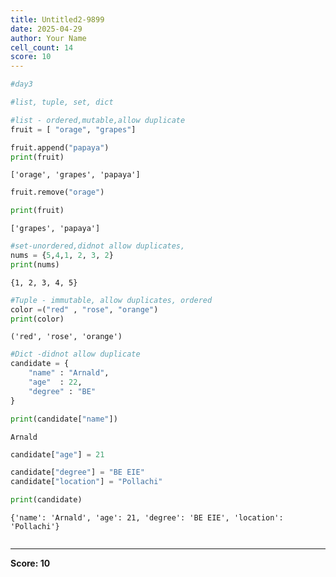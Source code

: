 ```yaml
---
title: Untitled2-9899
date: 2025-04-29
author: Your Name
cell_count: 14
score: 10
---
```


```python
#day3
```


```python
#list, tuple, set, dict
```


```python
#list - ordered,mutable,allow duplicate
fruit = [ "orage", "grapes"]
```


```python
fruit.append("papaya")
print(fruit)
```

    ['orage', 'grapes', 'papaya']



```python
fruit.remove("orage")
```


```python
print(fruit)
```

    ['grapes', 'papaya']



```python
#set-unordered,didnot allow duplicates,
nums = {5,4,1, 2, 3, 2}
print(nums)

```

    {1, 2, 3, 4, 5}



```python
#Tuple - immutable, allow duplicates, ordered
color =("red" , "rose", "orange")
print(color)
```

    ('red', 'rose', 'orange')



```python
#Dict -didnot allow duplicate
candidate = {
    "name" : "Arnald",
    "age"  : 22,
    "degree" : "BE"
}

```


```python
print(candidate["name"])
```

    Arnald



```python
candidate["age"] = 21
```


```python
candidate["degree"] = "BE EIE"
candidate["location"] = "Pollachi"
```


```python
print(candidate)
```

    {'name': 'Arnald', 'age': 21, 'degree': 'BE EIE', 'location': 'Pollachi'}



```python

```


---
**Score: 10**